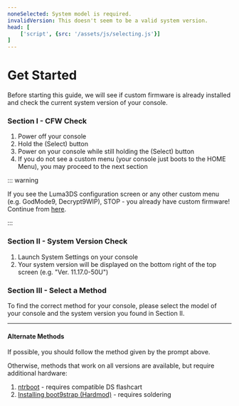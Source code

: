 ```yaml
---
noneSelected: System model is required.
invalidVersion: This doesn't seem to be a valid system version.
head: [
    ['script', {src: '/assets/js/selecting.js'}]
]
---
```


# Get Started

Before starting this guide, we will see if custom firmware is already installed and check the current system version of your console.

### Section I - CFW Check

1. Power off your console
1. Hold the (Select) button
1. Power on your console while still holding the (Select) button
1. If you do not see a custom menu (your console just boots to the HOME Menu), you may proceed to the next section

::: warning

If you see the Luma3DS configuration screen or any other custom menu (e.g. GodMode9, Decrypt9WIP), STOP - you already have custom firmware! Continue from [here](checking-for-cfw#what-to-do-next).

:::

### Section II - System Version Check

1. Launch System Settings on your console
1. Your system version will be displayed on the bottom right of the top screen (e.g. "Ver. 11.17.0-50U")

### Section III - Select a Method

To find the correct method for your console, please select the model of your console and the system version you found in Section II.

<!--@include: @/_internal/consoleVersionSelect.html -->

---

#### Alternate Methods

If possible, you should follow the method given by the prompt above.

Otherwise, methods that work on all versions are available, but require additional hardware:

1. [ntrboot](ntrboot) - requires compatible DS flashcart
1. [Installing boot9strap (Hardmod)](installing-boot9strap-(hardmod)) - requires soldering
